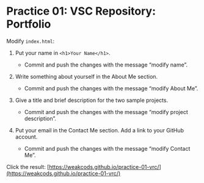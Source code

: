 # Practice 01: VSC Repository: Portfolio
Modify `index.html`:

1. Put your name in `<h1>Your Name</h1>`.
    - Commit and push the changes with the message “modify name”.

2. Write something about yourself in the About Me section.
    - Commit and push the changes with the message “modify About Me”.

3. Give a title and brief description for the two sample projects.
    - Commit and push the changes with the message “modify project description”.

4. Put your email in the Contact Me section. Add a link to your GitHub account.
    - Commit and push the changes with the message “modify Contact Me”.

Click the result: [https://weakcods.github.io/practice-01-vrc/](https://weakcods.github.io/practice-01-vrc/)
